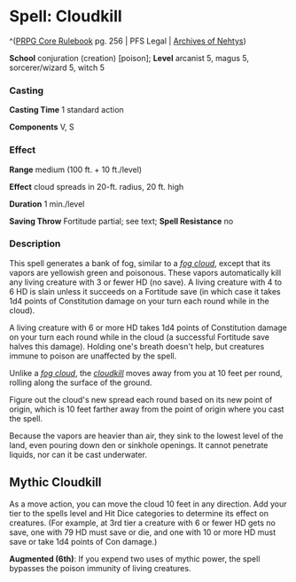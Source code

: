 # Spell: Cloudkill

^([PRPG Core Rulebook][ss-cloudkill] pg. 256 | PFS Legal | [Archives of Nehtys][sn-cloudkill])

**School** conjuration (creation) [poison]; **Level** arcanist 5, magus 5, sorcerer/wizard 5, witch 5

### Casting

**Casting Time** 1 standard action  

**Components** V, S

### Effect

**Range** medium (100 ft. + 10 ft./level)  

**Effect** cloud spreads in 20-ft. radius, 20 ft. high  

**Duration** 1 min./level  

**Saving Throw** Fortitude partial; see text; **Spell Resistance** no

### Description

This spell generates a bank of fog, similar to a _[fog cloud]_, except that its vapors are yellowish green and poisonous. These vapors automatically kill any living creature with 3 or fewer HD (no save). A living creature with 4 to 6 HD is slain unless it succeeds on a Fortitude save (in which case it takes 1d4 points of Constitution damage on your turn each round while in the cloud).  

A living creature with 6 or more HD takes 1d4 points of Constitution damage on your turn each round while in the cloud (a successful Fortitude save halves this damage). Holding one's breath doesn't help, but creatures immune to poison are unaffected by the spell.  

Unlike a _[fog cloud]_, the _[cloudkill]_ moves away from you at 10 feet per round, rolling along the surface of the ground.  

Figure out the cloud's new spread each round based on its new point of origin, which is 10 feet farther away from the point of origin where you cast the spell.  

Because the vapors are heavier than air, they sink to the lowest level of the land, even pouring down den or sinkhole openings. It cannot penetrate liquids, nor can it be cast underwater.

## Mythic Cloudkill

As a move action, you can move the cloud 10 feet in any direction. Add your tier to the spells level and Hit Dice categories to determine its effect on creatures. (For example, at 3rd tier a creature with 6 or fewer HD gets no save, one with 79 HD must save or die, and one with 10 or more HD must save or take 1d4 points of Con damage.)  

**Augmented (6th)**: If you expend two uses of mythic power, the spell bypasses the poison immunity of living creatures.

[ss-cloudkill]: http://paizo.com/pathfinderRPG/v57
[sn-cloudkill]: http://www.archivesofnethys.com/SpellDisplay.aspx?ItemName=Cloudkill
[fog cloud]: http://www.archivesofnethys.com/SpellDisplay.aspx?ItemName=fog%20cloud
[cloudkill]: http://www.archivesofnethys.com/SpellDisplay.aspx?ItemName=cloudkill